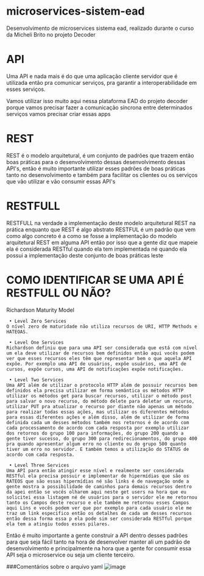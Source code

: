 # microservices-sistem-ead
Desenvolvimento de microservices sistema ead, realizado durante o curso da Micheli Brito no projeto Decoder



# API
Uma API e nada mais é do que uma aplicação cliente servidor que é utilizada então pra comunicar serviços, pra garantir a interoperabilidade em esses serviços.

Vamos utilizar isso muito aqui nessa plataforma EAD do projeto decoder porque vamos precisar fazer a comunicação síncrona entre determinados serviços vamos precisar criar essas apps 

# REST
REST é o modelo arquitetural, é um conjunto de padrões que trazem então boas práticas para o desenvolvimento dessas desenvolvimento dessas API's, então é muito importante utilizar esses padrões de boas práticas tanto no desenvolvimento e também para facilitar os clientes ou os serviços que vão utilizar e vão consumir essas API's

# RESTFULL
RESTFULL na verdade a implementação deste modelo arquitetural REST na prática enquanto que REST é algo abstrato RESTFUL é um padrão que vem como algo concreto é a como se fosse a implementação do modelo arquitetural REST em alguma API então por isso que a gente diz que mapeie ela é considerada RESTful quando ela tem implementada né quando ela possui a implementação deste conjunto de boas práticas leste 

# COMO IDENTIFICAR SE UMA API É RESTFULL OU NÃO?
Richardson Maturity Model

	 • Level Zero Services
	O nível zero de maturidade não utiliza recursos de URI, HTTP Methods e HATEOAS.
	
	 • Level One Services
	Richardson definiu que para uma API ser considerada que está com nível um ela deve utilizar de recursos bem definidos então aqui vocês podem ver que esses recursos eles têm que representar bem o que aquela API expõe. Por exemplo uma API de usuários, expõe usuários, uma API de cursos, expõe cursos, uma API de notificações expõe notificações.

	 • Level Two Services
	Uma API além de utilizar o protocolo HTTP além de possuir recursos bem definidos ela precisa utilizar em forma semântica os métodos HTTP utilizar os métodos get para buscar recursos, utilizar o método post para salvar o novo recurso, do método delete para deletar um recurso, utilizar PUT pra atualizar o recurso por diante não apenas um método para realizar todas essas ações, mas utilizar os diferentes métodos para essas diferentes ações e além disso, além de utilizar de forma definida cada um desses métodos também nos retornos é de acordo com cada processamento de acordo com cada resposta por exemplo utilizar dos retornos do grupo 100 para informações, do grupo 200 quando a gente tiver sucesso, do grupo 300 para redirecionamentos, do grupo 400 pra quando apresentar algum erro no cliente ou do grupo 500 quanto tiver um erro no servidor. E também temos a utilização do STATUS de acordo com cada resposta.
	
	 • Level Three Services
	Uma API para então atingir esse nível e realmente ser considerada RESTful ela precisa possuir e implementar de hipermídias que são os RATEOS que são essas hipermídias né são links é de navegação onde a gente mostra a possibilidade de caminhos para demais recursos dentro da apei então se vocês olharem aqui neste get users na hora que eu solicitei essa listagem né de usuários para o servidor ele me retornou tanto os Campos deste recurso e ele também me retornou esses Campos aqui Lins e vocês podem ver que por exemplo para cada usuário ele me traz um link especifico então os detalhes de cada um desses recursos então dessa forma essa p ela pode sim ser considerada RESTful porque ela tem a atingiu todos esses pilares.
	
Então é muito importante a gente construir a API dentro desses padrões para que seja fácil tanto na hora de desenvolver manter ali um padrão de desenvolvimento e principalmente na hora que a gente for consumir essa API seja o microservice ou seja um cliente terceiro.


###Comentários sobre o arquivo yaml
![image](https://user-images.githubusercontent.com/88847876/194378181-49c1d9cd-1545-41a9-beaf-fe983688e472.png)

